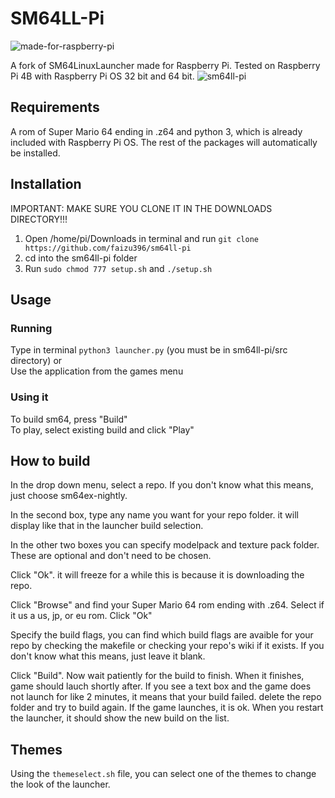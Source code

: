# SM64LL-Pi
![made-for-raspberry-pi](https://user-images.githubusercontent.com/102569285/170807737-c7e19f08-ab89-4fd2-860f-d5c40641fbaf.svg)

A fork of SM64LinuxLauncher made for Raspberry Pi. Tested on Raspberry Pi 4B with Raspberry Pi OS 32 bit and 64 bit.
![sm64ll-pi](https://user-images.githubusercontent.com/102569285/169741647-66f9b1bb-ebdc-4223-b1dc-d8a649fb7e7c.png)

## Requirements
A rom of Super Mario 64 ending in .z64 and python 3, which is already included with Raspberry Pi OS. The rest of the packages will automatically be installed.

## Installation
IMPORTANT: MAKE SURE YOU CLONE IT IN THE DOWNLOADS DIRECTORY!!!
1. Open /home/pi/Downloads in terminal and run `git clone https://github.com/faizu396/sm64ll-pi`
2. cd into the sm64ll-pi folder
3. Run `sudo chmod 777 setup.sh` and `./setup.sh`


## Usage
### Running

Type in terminal `python3 launcher.py` (you must be in sm64ll-pi/src directory)
or  
Use the application from the games menu

### Using it

To build sm64, press "Build"  
To play, select existing build and click "Play"  

## How to build

In the drop down menu, select a repo. If you don't know what this means, just choose sm64ex-nightly.

In the second box, type any name you want for your repo folder. it will display like that in the launcher build selection.  

In the other two boxes you can specify modelpack and texture pack folder. These are optional and don't need to be chosen.

Click "Ok". it will freeze for a while this is because it is downloading the repo. 

Click "Browse" and find your Super Mario 64 rom ending with .z64. Select if it us a us, jp, or eu rom. Click "Ok"  

Specify the build flags, you can find which build flags are avaible for your repo by checking the makefile or checking your repo's wiki if it exists. If you don't know what this means, just leave it blank.

Click "Build". Now wait patiently for the build to finish. When it finishes, game should lauch shortly after. If you see a text box and the game does not launch for like 2 minutes, it means that your build failed. delete the repo folder and try to build again. If the game launches, it is ok. When you restart the launcher, it should show the new build on the list.

## Themes

Using the `themeselect.sh` file, you can select one of the themes to change the look of the launcher.
